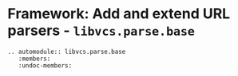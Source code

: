 # Framework: Add and extend URL parsers - `libvcs.parse.base`

```{eval-rst}
.. automodule:: libvcs.parse.base
   :members:
   :undoc-members:
```
